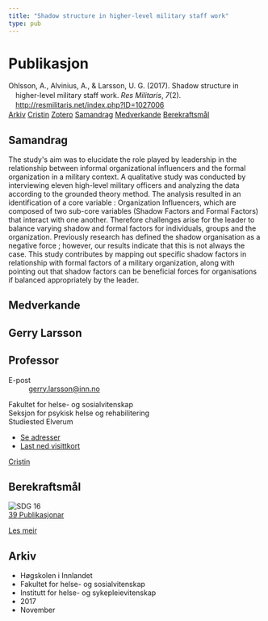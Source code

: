 ```yaml
---
title: "Shadow structure in higher-level military staff work"
type: pub
---
```

<h1>Publikasjon</h1>
<article id="csl-bib-container-JYV6NUDS" class="csl-bib-container">
  <div class="csl-bib-body" style="line-height: 1.35; padding-left: 1em; text-indent:-1em;">
  <div class="csl-entry">Ohlsson, A., Alvinius, A., &amp; Larsson, U. G. (2017). Shadow structure in higher-level military staff work. <i>Res Militaris</i>, <i>7</i>(2). <a href="http://resmilitaris.net/index.php?ID=1027006">http://resmilitaris.net/index.php?ID=1027006</a></div>
</div>
  <div class="csl-bib-buttons">
    <a href="#taxonomy-article-JYV6NUDS" class="csl-bib-button">Arkiv</a>
    <a href="https://app.cristin.no/results/show.jsf?id=1516128" alt="Cristin URL" class="csl-bib-button">Cristin</a>
    <a href="http://zotero.org/groups/5022929/items/JYV6NUDS" alt="Zotero URL" class="csl-bib-button">Zotero</a>
    <a href="#abstract-article-JYV6NUDS" class="csl-bib-button">Samandrag</a>
    <a href="#contributors-article-JYV6NUDS" class="csl-bib-button">Medverkande</a>
    <a href="#sdg-article-JYV6NUDS" class="csl-bib-button">Berekraftsmål</a>
  </div>
  <div id="csl-bib-meta-container-JYV6NUDS"></div>
</article>
<div id="csl-bib-meta-JYV6NUDS" class="csl-bib-meta">
  <article id="abstract-article-JYV6NUDS" class="abstract-article">
    <h1>Samandrag</h1>
    The study's aim was to elucidate the role played by leadership in the relationship between informal organizational influencers and the formal organization in a military context. A qualitative study was conducted by interviewing eleven high-level military officers and analyzing the data according to the grounded theory method. The analysis resulted in an identification of a core variable : Organization Influencers, which are composed of two sub-core variables (Shadow Factors and Formal Factors) that interact with one another. Therefore challenges arise for the leader to balance varying shadow and formal factors for individuals, groups and the organization. Previously research has defined the shadow organisation as a negative force ; however, our results indicate that this is not always the case. This study contributes by mapping out specific shadow factors in relationship with formal factors of a military organization, along with pointing out that shadow factors can be beneficial forces for organisations if balanced appropriately by the leader.
  </article>
  <article id="contributors-article-JYV6NUDS" class="contributors-article">
    <h1>Medverkande</h1>
    <div class="personas">
<div class="vrtx-hinn-person-card">
<div class="photo">
<i class="lar la-user-circle missing-person"></i>
</div>
<div class="info">
<hgroup><h1>Gerry Larsson</h1>
<h2>Professor</h2>
</hgroup><dl>
<dt>E-post</dt>
<dd>
<a href="mailto:gerry.larsson@inn.no">gerry.larsson@inn.no</a>
</dd>
</dl>
<p>
Fakultet for helse- og sosialvitenskap<br>
Seksjon for psykisk helse og rehabilitering<br>
Studiested Elverum
</p>
<ul class="vrtx-hinn-links">
<li><a href="https://www.inn.no/finn-en-ansatt/gerry-larsson.html#vrtx-hinn-addresses">Se adresser</a></li>
<li><a href="https://www.inn.no/finn-en-ansatt/gerry-larsson.html?vrtx=vcf">Last ned visittkort</a></li>
</ul>
</div>
</div>
<a href="https://app.cristin.no/persons/show.jsf?id=50941" alt="Cristin URL" class="personas-cristin">Cristin</a>
</div>
  </article>
  <article id="sdg-article-JYV6NUDS" class="sdg-article">
    <h1>Berekraftsmål</h1>
    <div class="sdg-container"><div id="sdg16" class="sdg">
<img src="{{< params subfolder >}}images/sdg/sdg16_no.png" class="image" alt="SDG 16">
<div class="sdg-overlay">
<a href="{{< params subfolder >}}no/archive/?sdg=16#archive" class="sdg-publication-count"><span>39</span> Publikasjonar</a>
<p><a href="https://www.fn.no/om-fn/fns-baerekraftsmaal/fred-rettferdighet-og-velfungerende-institusjoner?lang=nno-NO" class="sdg-read-more">Les meir</a></p>
</div>
</div></div>
  </article>
  <article id="taxonomy-article-JYV6NUDS" class="taxonomy-article">
    <h1>Arkiv</h1>
    <ul>
      <li>Høgskolen i Innlandet</li>
      <li>Fakultet for helse- og sosialvitenskap</li>
      <li>Institutt for helse- og sykepleievitenskap</li>
      <li>2017</li>
      <li>November</li>
    </ul>
  </article>
</div>
